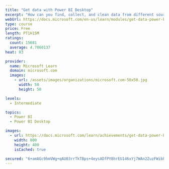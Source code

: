 ```yaml
---
title: "Get data with Power BI Desktop"
excerpt: "How can you find, collect, and clean data from different sources? Power BI is a tool for making sense of your data. You will learn tricks to make data-gathering easier."
webUrl: https://docs.microsoft.com/en-us/learn/modules/get-data-power-bi/
type: course
price: Free
length: PT1H15M
ratings:
  count: 15681
  average: 4.7060137
heat: 83

provider:
  name: Microsoft Learn
  domain: microsoft.com
  images:
    - url: /assets/images/organizations/microsoft.com-50x50.jpg
      width: 50
      height: 50

levels:
  - Intermediate

topics:
  - Power BI
  - Power BI Desktop

images:
  - url: https://docs.microsoft.com/learn/achievements/get-data-power-bi-desktop-social.png
    width: 800
    height: 400
    isCached: true

secured: "6+amAGc9hmVWg+qAU03rrTkTBps+4eysADfPY8hrEU146xYj7WAn2ZuzFWibkyM/ROrwemUskAs9a7/ME3wdq084e7u1PGgzyB8K0lx6Hb7mlsCSQZ0zdjHjafBwUnPRQwmzBkfRPL4O3kXJ10AVyMUXdSLm+NiEJRkoAysfUc5X20sXrmN2p4LlOXNVmM0JciLwATl4blOFkfcbCRdolE0mc4UXmtK2t9bwsukPSNfrW33WMdBGhz0hDq6ZGCicxmb+NNyQeEsOGJYNulvIL4DyKTuSuyTvxiObCXGhxEyuo5lRhaf5mkwKfDIlqKfm7LumYbjzrYRoEm++YKaDRWnesvw1tscAdLmh/yhpx6AwglFvkF+1hNJS8Ss+KL1OMhdj77NdNQYq1A3cLFId2cgpcIksmiItqshF7sXZ1brF0GJDQYwItfD0YJVdYwmv;gzv+k9vmPPE3nrMKTvTUxQ=="
---
```


